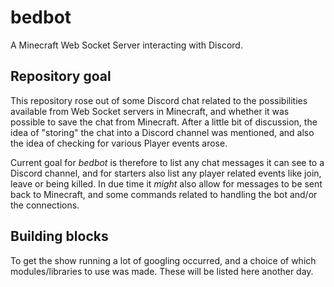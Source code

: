 # bedbot
A Minecraft Web Socket Server interacting with Discord.

## Repository goal
This repository rose out of some Discord chat related to the possibilities
available from Web Socket servers in Minecraft, and whether it was possible
to save the chat from Minecraft. After a little bit of discussion, the idea
of "storing" the chat into a Discord channel was mentioned, and also the
idea of checking for various Player events arose.

Current goal for _bedbot_ is therefore to list any chat messages it can
see to a Discord channel, and for starters also list any player related
events like join, leave or being killed. In due time it _might_ also allow
for messages to be sent back to Minecraft, and some commands related to
handling the bot and/or the connections.

## Building blocks
To get the show running a lot of googling occurred, and a choice of which
modules/libraries to use was made. These will be listed here another day.
